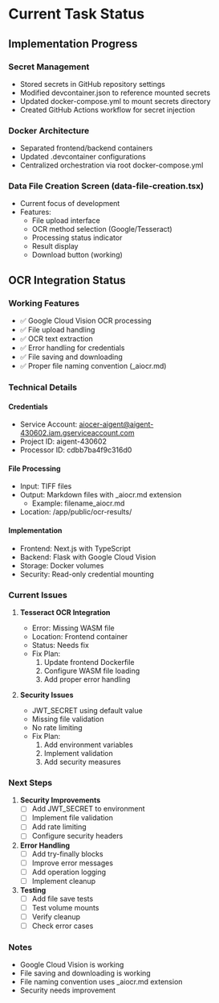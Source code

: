 # Current Task Status

## Implementation Progress

### Secret Management
- Stored secrets in GitHub repository settings
- Modified devcontainer.json to reference mounted secrets
- Updated docker-compose.yml to mount secrets directory
- Created GitHub Actions workflow for secret injection

### Docker Architecture
- Separated frontend/backend containers
- Updated .devcontainer configurations
- Centralized orchestration via root docker-compose.yml

### Data File Creation Screen (data-file-creation.tsx)
- Current focus of development
- Features:
  - File upload interface
  - OCR method selection (Google/Tesseract)
  - Processing status indicator
  - Result display
  - Download button (working)

## OCR Integration Status

### Working Features
- ✅ Google Cloud Vision OCR processing
- ✅ File upload handling
- ✅ OCR text extraction
- ✅ Error handling for credentials
- ✅ File saving and downloading
- ✅ Proper file naming convention (_aiocr.md)

### Technical Details

#### Credentials
- Service Account: aiocer-aigent@aigent-430602.iam.gserviceaccount.com
- Project ID: aigent-430602
- Processor ID: cdbb7ba4f9c316d0

#### File Processing
- Input: TIFF files
- Output: Markdown files with _aiocr.md extension
  - Example: filename_aiocr.md
- Location: /app/public/ocr-results/

#### Implementation
- Frontend: Next.js with TypeScript
- Backend: Flask with Google Cloud Vision
- Storage: Docker volumes
- Security: Read-only credential mounting

### Current Issues

1. **Tesseract OCR Integration**
   - Error: Missing WASM file
   - Location: Frontend container
   - Status: Needs fix
   - Fix Plan:
     1. Update frontend Dockerfile
     2. Configure WASM file loading
     3. Add proper error handling

2. **Security Issues**
   - JWT_SECRET using default value
   - Missing file validation
   - No rate limiting
   - Fix Plan:
     1. Add environment variables
     2. Implement validation
     3. Add security measures

### Next Steps

1. **Security Improvements**
   - [ ] Add JWT_SECRET to environment
   - [ ] Implement file validation
   - [ ] Add rate limiting
   - [ ] Configure security headers

2. **Error Handling**
   - [ ] Add try-finally blocks
   - [ ] Improve error messages
   - [ ] Add operation logging
   - [ ] Implement cleanup

3. **Testing**
   - [ ] Add file save tests
   - [ ] Test volume mounts
   - [ ] Verify cleanup
   - [ ] Check error cases

### Notes
- Google Cloud Vision is working
- File saving and downloading is working
- File naming convention uses _aiocr.md extension
- Security needs improvement
